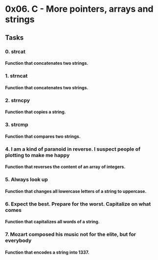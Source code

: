 # 0x06. C - More pointers, arrays and strings

## Tasks

### 0. strcat
#### Function that concatenates two strings.

### 1. strncat
#### Function that concatenates two strings.

### 2. strncpy
#### Function that copies a string.

### 3. strcmp
#### Function that compares two strings.

### 4. I am a kind of paranoid in reverse. I suspect people of plotting to make me happy
#### Function that reverses the content of an array of integers.

### 5. Always look up
#### Function that changes all lowercase letters of a string to uppercase.

### 6. Expect the best. Prepare for the worst. Capitalize on what comes
#### Function that capitalizes all words of a string.

### 7. Mozart composed his music not for the elite, but for everybody
#### Function that encodes a string into 1337.
